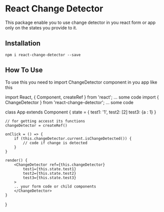 # React Change Detector
This package enable you to use change detector in you react form or app only on the states you provide to it.
## Installation
```
npm i react-change-detector --save
```

## How To Use
To use this you need to import ChangeDetector component in you app like this

import React, { Component, createRef } from 'react';
... some code
import { ChangeDetector } from 'react-change-detector';
... some code

class App extends Component {
    state = {
        test1: '1',
        test2: [2]
        test3: {a : 1}
    }

    // for getting accesst its functions
    changeDetector = createRef()

    onClick = () => {
        if (this.changeDetector.current.isChangeDetected()) {
            // code if change is detected
        }
    }

    render() {
        <ChangeDetector ref={this.changeDetector}
            test1={this.state.test1}
            test2={this.state.test2}
            test3={this.state.test3}
        >
        .. your form code or child components
        </ChangeDetector>
    }
}

